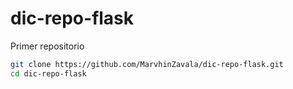 # dic-repo-flask
Primer repositorio

```bash
git clone https://github.com/MarvhinZavala/dic-repo-flask.git
cd dic-repo-flask
```